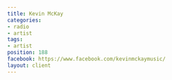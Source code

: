 ```yaml
---
title: Kevin McKay
categories:
- radio
- artist
tags:
- artist
position: 188
facebook: https://www.facebook.com/kevinmckaymusic/
layout: client
---
```


